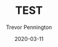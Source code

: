 ---
posttype: 'blog'
path: '/test'
title: TEST
date: 2020-03-11
category: Guides
author: Trevor Pennington
---